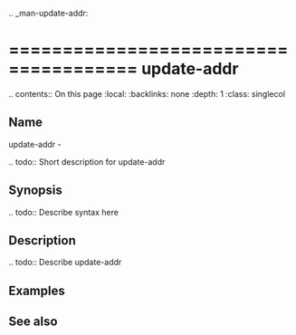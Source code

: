 .. _man-update-addr:

======================================
update-addr
======================================

.. contents:: On this page
    :local:
    :backlinks: none
    :depth: 1
    :class: singlecol

Name
----
update-addr - 

.. todo::
    Short description for update-addr

Synopsis
--------
.. todo::
   Describe syntax here

Description
-----------
.. todo::
    Describe update-addr

Examples
--------

See also
--------

